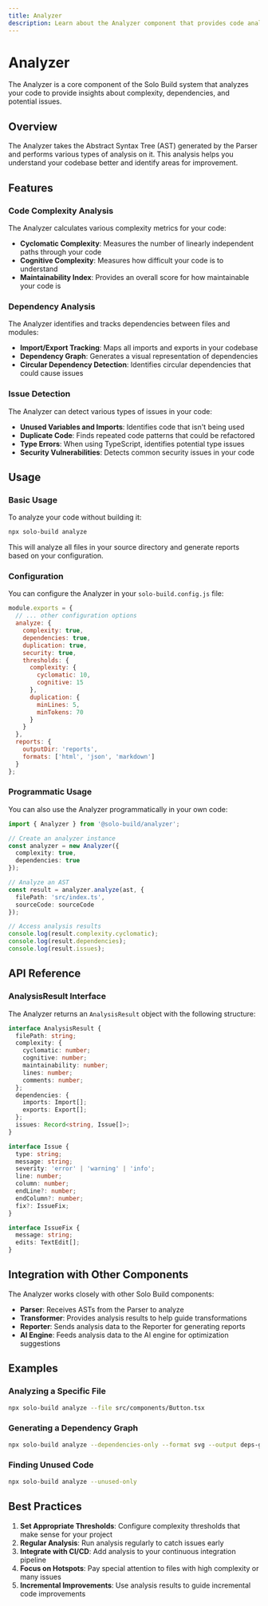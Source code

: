```yaml
---
title: Analyzer
description: Learn about the Analyzer component that provides code analysis features, complexity metrics, and issue detection
---
```


# Analyzer

The Analyzer is a core component of the Solo Build system that analyzes your code to provide insights about complexity, dependencies, and potential issues.

## Overview

The Analyzer takes the Abstract Syntax Tree (AST) generated by the Parser and performs various types of analysis on it. This analysis helps you understand your codebase better and identify areas for improvement.

## Features

### Code Complexity Analysis

The Analyzer calculates various complexity metrics for your code:

- **Cyclomatic Complexity**: Measures the number of linearly independent paths through your code
- **Cognitive Complexity**: Measures how difficult your code is to understand
- **Maintainability Index**: Provides an overall score for how maintainable your code is

### Dependency Analysis

The Analyzer identifies and tracks dependencies between files and modules:

- **Import/Export Tracking**: Maps all imports and exports in your codebase
- **Dependency Graph**: Generates a visual representation of dependencies
- **Circular Dependency Detection**: Identifies circular dependencies that could cause issues

### Issue Detection

The Analyzer can detect various types of issues in your code:

- **Unused Variables and Imports**: Identifies code that isn't being used
- **Duplicate Code**: Finds repeated code patterns that could be refactored
- **Type Errors**: When using TypeScript, identifies potential type issues
- **Security Vulnerabilities**: Detects common security issues in your code

## Usage

### Basic Usage

To analyze your code without building it:

```bash
npx solo-build analyze
```

This will analyze all files in your source directory and generate reports based on your configuration.

### Configuration

You can configure the Analyzer in your `solo-build.config.js` file:

```javascript
module.exports = {
  // ... other configuration options
  analyze: {
    complexity: true,
    dependencies: true,
    duplication: true,
    security: true,
    thresholds: {
      complexity: {
        cyclomatic: 10,
        cognitive: 15
      },
      duplication: {
        minLines: 5,
        minTokens: 70
      }
    }
  },
  reports: {
    outputDir: 'reports',
    formats: ['html', 'json', 'markdown']
  }
};
```

### Programmatic Usage

You can also use the Analyzer programmatically in your own code:

```typescript
import { Analyzer } from '@solo-build/analyzer';

// Create an analyzer instance
const analyzer = new Analyzer({
  complexity: true,
  dependencies: true
});

// Analyze an AST
const result = analyzer.analyze(ast, {
  filePath: 'src/index.ts',
  sourceCode: sourceCode
});

// Access analysis results
console.log(result.complexity.cyclomatic);
console.log(result.dependencies);
console.log(result.issues);
```

## API Reference

### AnalysisResult Interface

The Analyzer returns an `AnalysisResult` object with the following structure:

```typescript
interface AnalysisResult {
  filePath: string;
  complexity: {
    cyclomatic: number;
    cognitive: number;
    maintainability: number;
    lines: number;
    comments: number;
  };
  dependencies: {
    imports: Import[];
    exports: Export[];
  };
  issues: Record<string, Issue[]>;
}

interface Issue {
  type: string;
  message: string;
  severity: 'error' | 'warning' | 'info';
  line: number;
  column: number;
  endLine?: number;
  endColumn?: number;
  fix?: IssueFix;
}

interface IssueFix {
  message: string;
  edits: TextEdit[];
}
```

## Integration with Other Components

The Analyzer works closely with other Solo Build components:

- **Parser**: Receives ASTs from the Parser to analyze
- **Transformer**: Provides analysis results to help guide transformations
- **Reporter**: Sends analysis data to the Reporter for generating reports
- **AI Engine**: Feeds analysis data to the AI engine for optimization suggestions

## Examples

### Analyzing a Specific File

```bash
npx solo-build analyze --file src/components/Button.tsx
```

### Generating a Dependency Graph

```bash
npx solo-build analyze --dependencies-only --format svg --output deps-graph.svg
```

### Finding Unused Code

```bash
npx solo-build analyze --unused-only
```

## Best Practices

1. **Set Appropriate Thresholds**: Configure complexity thresholds that make sense for your project
2. **Regular Analysis**: Run analysis regularly to catch issues early
3. **Integrate with CI/CD**: Add analysis to your continuous integration pipeline
4. **Focus on Hotspots**: Pay special attention to files with high complexity or many issues
5. **Incremental Improvements**: Use analysis results to guide incremental code improvements
